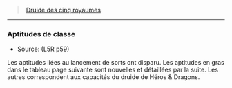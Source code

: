 ﻿---
!GenericItem
Name: Aptitudes de classe
Source: (L5R p59)
Id: l5r_druid_hd.md#aptitudes-de-classe
ParentLink: l5r_druid_hd.md#druide-des-cinq-royaumes
ParentName: Druide des cinq royaumes
NameLevel: 3
Attributes:
  Name: Aptitudes de classe
  Markdown: >+
    ### <!--Name-->Aptitudes de classe<!--/Name-->


    - Source: <!--Source-->(L5R p59)<!--/Source-->


    Les aptitudes liées au lancement de sorts ont disparu. Les aptitudes en gras dans le tableau page suivante sont nouvelles et détaillées par la suite. Les autres correspondent aux capacités du druide de Héros & Dragons.

  Source: (L5R p59)
AttributesDictionary: >+
  Name: Aptitudes de classe

  Markdown: >+

    ### <!--Name-->Aptitudes de classe<!--/Name-->





    - Source: <!--Source-->(L5R p59)<!--/Source-->





    Les aptitudes liées au lancement de sorts ont disparu. Les aptitudes en gras dans le tableau page suivante sont nouvelles et détaillées par la suite. Les autres correspondent aux capacités du druide de Héros & Dragons.



  Source: (L5R p59)

---
> [Druide des cinq royaumes](hd_l5r_druid.md)

---

### Aptitudes de classe

- Source: (L5R p59)

Les aptitudes liées au lancement de sorts ont disparu. Les aptitudes en gras dans le tableau page suivante sont nouvelles et détaillées par la suite. Les autres correspondent aux capacités du druide de Héros & Dragons.

